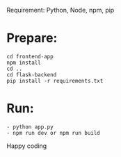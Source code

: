 Requirement: Python, Node, npm, pip

# Prepare:
```
cd frontend-app
npm install
cd ..
cd flask-backend
pip install -r requirements.txt
```

# Run:
```
- python app.py
- npm run dev or npm run build
```
Happy coding
